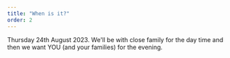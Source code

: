 ```yaml
---
title: "When is it?"
order: 2
---
```


Thursday 24th August 2023. We'll be with close family for the day time and then we want YOU (and your families) for the evening.
